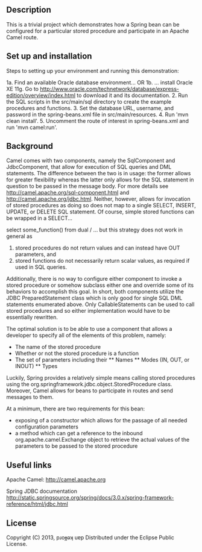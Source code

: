 ## Description

This is a trivial project which demonstrates how a Spring bean can be configured for a particular stored procedure and participate in an Apache Camel route.

## Set up and installation

Steps to setting up your environment and running this demonstration:

1a. Find an available Oracle database environment...
                    OR
1b. ... install Oracle XE 11g. Go to http://www.oracle.com/technetwork/database/express-edition/overview/index.html to download it and its documentation.
2. Run the SQL scripts in the src/main/sql directory to create the example procedures and functions.
3. Set the database URL, username, and password in the spring-beans.xml file in src/main/resources.
4. Run 'mvn clean install'.
5. Uncomment the route of interest in spring-beans.xml and run 'mvn camel:run'.

## Background

Camel comes with two components, namely the SqlComponent and JdbcComponent, that allow for execution of SQL queries and DML statements.
The difference between the two is in usage: the former allows for greater flexibility whereas the latter only allows for the SQL statement in question to be passed in the message body.
For more details see http://camel.apache.org/sql-component.html and http://camel.apache.org/jdbc.html.
Neither, however, allows for invocation of stored procedures as doing so does not map to a single SELECT, INSERT, UPDATE, or DELETE SQL statement.
Of course, simple stored functions can be wrapped in a SELECT...

select  some_function()
from    dual
/
... but this strategy does not work in general as
1) stored procedures do not return values and can instead have OUT parameters, and
2) stored functions do not necessarily return scalar values, as required if used in SQL queries.

Additionally, there is no way to configure either component to invoke a stored procedure or somehow subclass either one and override some of its behaviors to accomplish this goal.
In short, both components utilize the JDBC PreparedStatement class which is only good for single SQL DML statements enumerated above.
Only CallableStatements can be used to call stored procedures and so either implementation would have to be essentially rewritten.

The optimal solution is to be able to use a component that allows a developer to specify all of the elements of this problem, namely:

* The name of the stored procedure
* Whether or not the stored procedure is a function
* The set of parameters including their
** Names
** Modes (IN, OUT, or INOUT)
** Types

Luckily, Spring provides a relatively simple means calling stored procedures using the org.springframework.jdbc.object.StoredProcedure class.
Moreover, Camel allows for beans to participate in routes and send messages to them.

At a minimum, there are two requirements for this bean:

* exposing of a constructor which allows for the passage of all needed configuration parameters
* a method which can get a reference to the inbound org.apache.camel.Exchange object to retrieve the actual values of the parameters to be passed to the stored procedure

## Useful links

Apache Camel:
http://camel.apache.org

Spring JDBC documentation
http://static.springsource.org/spring/docs/3.0.x/spring-framework-reference/html/jdbc.html

## License

Copyright (C) 2013, pɹoɟɟǝʞ uɐp
Distributed under the Eclipse Public License.